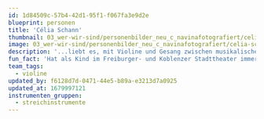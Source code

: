 ```yaml
---
id: 1d84509c-57b4-42d1-95f1-f067fa3e9d2e
blueprint: personen
title: 'Célia Schann'
thumbnail: 03_wer-wir-sind/personenbilder_neu_c_navinafotografiert/celia-schann_(c)_navinafotografiert-3937-b.jpg
image: 03_wer-wir-sind/personenbilder_neu_c_navinafotografiert/celia-schann_(c)_navinafotografiert-3937-b.jpg
description: '...liebt es, mit Violine und Gesang zwischen musikalischen Welten zu wandeln und legt dabei immer Wert darauf, Gefühle zu transportieren.'
fun_fact: 'Hat als Kind im Freiburger- und Koblenzer Stadttheater immer nur männliche Statistenrollen abbekommen.'
team_tags:
  - violine
updated_by: f6128d7d-0471-44e5-b89a-e3213d7a0925
updated_at: 1679997121
instrumenten_gruppen:
  - streichinstrumente
---
```

